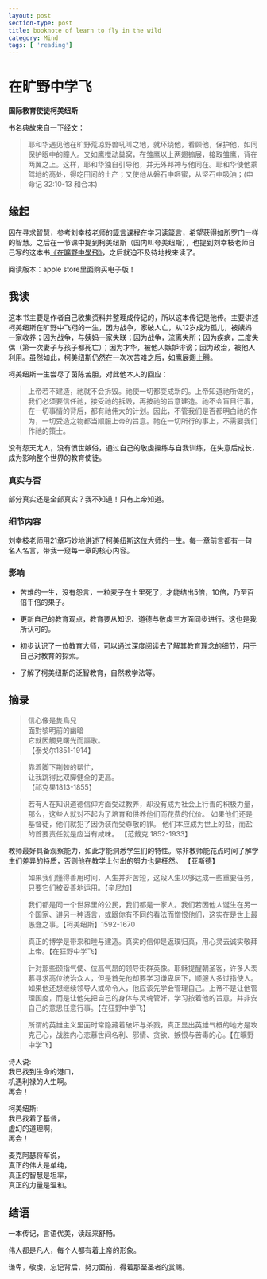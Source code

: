 ```yaml
---
layout: post
section-type: post
title: booknote of learn to fly in the wild
category: Mind
tags: [ 'reading']
---
```

# 在旷野中学飞 #

**国际教育使徒柯美纽斯**

书名典故来自一下经文：

> 耶和华遇见他在旷野荒凉野兽吼叫之地，就环绕他，看顾他，保护他，如同保护眼中的瞳人。又如鹰搅动巢窝，在雏鹰以上两翅搧展，接取雏鹰，背在两翼之上。这样，耶和华独自引导他，并无外邦神与他同在。耶和华使他乘驾地的高处，得吃田间的土产；又使他从磐石中咂蜜，从坚石中吸油；(申命记 32:10-13 和合本)

## 缘起 ##

因在寻求智慧，参考刘幸枝老师的[箴言课程](http://fyyy.tv/html/2161.html)在学习读箴言，希望获得如所罗门一样的智慧。之后在一节课中提到柯美纽斯（国内叫夸美纽斯），也提到刘幸枝老师自己写的这本书[《在曠野中學飛》](http://book.douban.com/subject/24756439/)，之后就迫不及待地找来读了。

阅读版本：apple store里面购买电子版！

## 我读 ##

这本书主要是作者自己收集资料并整理成传记的，所以这本传记是他传。主要讲述柯美纽斯在旷野中飞翔的一生，因为战争，家破人亡，从12岁成为孤儿，被姨妈一家收养；因为战争，与姨妈一家失联；因为战争，流离失所；因为疾病，二度失偶（第一次妻子与孩子都死亡）；因为才华，被他人嫉妒诽谤；因为政治，被他人利用。虽然如此，柯美纽斯仍然在一次次苦难之后，如鹰展翅上腾。

柯美纽斯一生尝尽了茵陈苦胆，对此他本人的回应：

> 上帝若不建造，祂就不会拆毁。祂使一切都变成新的。上帝知道祂所做的，我们必须要信任祂，接受祂的拆毁，再按祂的旨意建造。祂不会盲目行事，在一切事情的背后，都有祂伟大的计划。因此，不管我们是否都明白祂的作为，一切受造之物都当顺服上帝的旨意。祂在一切所行的事上，不需要我们作祂的策士。

没有怨天尤人，没有愤世嫉俗，通过自己的敬虔操练与自我训练，在失意后成长，成为影响整个世界的教育使徒。

### 真实与否 ###

部分真实还是全部真实？我不知道！只有上帝知道。

### 细节内容 ###

刘幸枝老师用21章巧妙地讲述了柯美纽斯这位大师的一生。每一章前言都有一句名人名言，带我一窥每一章的核心内容。

### 影响 ###

- 苦难的一生，没有怨言，一粒麦子在土里死了，才能结出5倍，10倍，乃至百倍千倍的果子。

- 更新自己的教育观点，教育要从知识、道德与敬虔三方面同步进行。这也是我所认可的。

- 初步认识了一位教育大师，可以通过深度阅读去了解其教育理念的细节，用于自己对教育的探索。

- 了解了柯美纽斯的泛智教育，自然教学法等。

## 摘录 ##

> 信心像是隻鳥兒  
面對黎明前的幽暗  
它就因觸見曙光而謳歌。  
【泰戈尔1851-1914】

> 靠着脚下荆棘的帮忙，  
让我跳得比双脚健全的更高。  
【祁克果1813-1855】

> 若有人在知识道德信仰方面受过教养，却没有成为社会上行善的积极力量，那么，这些人就对不起为了培育和供养他们而花费的代价。
如果他们还是基督徒，他们就犯了因伪装而受尊敬的罪。
他们本应成为世上的盐，而盐的首要责任就是应当有咸味。
【范戴克 1852-1933】

> 
教师最好具备观察能力，如此才能洞悉学生们的特性。除非教师能花点时间了解学生们差异的特质，否则他在教学上付出的努力也是枉然。 【亚斯德】

> 如果我们懂得善用时间，人生并非苦短，这段人生以够达成一些重要任务，只要它们被妥善地运用。【辛尼加】

> 我们都是同一个世界里的公民，我们都是一家人。我们若因他人诞生在另一个国家、讲另一种语言，或跟你有不同的看法而憎恨他们，这实在是世上最愚蠢之事。【柯美纽斯】1592-1670

> 真正的博学是带来和睦与建造。真实的信仰是返璞归真，用心灵去诚实敬拜上帝。【在狂野中学飞】
> 
> 针对那些颐指气使、位高气昂的领导街群英像。耶稣提醒朝圣客，许多人羡慕寻求高位统治众人，但是首先他却要学习谦卑居下，顺服人多过指使人。如果他还想继续领导人或命令人，他应该先学会管理自己。上帝不是让他管理国度，而是让他先把自己的身体与灵魂管好，学习按着他的旨意，并非安自己的意思任意行事。【在狂野中学飞】

> 所谓的英雄主义里面时常隐藏着破坏与杀戮，真正显出英雄气概的地方是攻克己心，战胜内心恋慕世间名利、邪情、贪欲、嫉恨与苦毒的心。【在曠野中学飞】


诗人说:  
我已找到生命的港口，  
机遇利禄的人生啊。  
再会！

柯美纽斯:  
我已找着了基督，  
虚幻的道理啊，  
再会！

麦克阿瑟将军说，   
真正的伟大是单纯，  
真正的智慧是坦率，  
真正的力量是温和。  

## 结语 ##

一本传记，言语优美，读起来舒畅。

伟人都是凡人，每个人都有着上帝的形象。

谦卑，敬虔，忘记背后，努力面前，得着那至圣者的赏赐。

